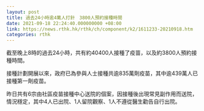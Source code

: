 ```yaml
---
layout: post
title: 過去24小時逾4萬人打針　3800人預約接種時間
date: 2021-09-18 22:24:40.000000000 +08:00
link: https://news.rthk.hk/rthk/ch/component/k2/1611233-20210918.htm
categories: rthk
---
```


截至晚上8時的過去24小時，共有約40400人接種了疫苗，以及約3800人預約接種時間。

接種計劃開展以來，政府已為參與人士接種共逾835萬劑疫苗，其中逾439萬人已接種第一劑疫苗。

昨日共有6宗由社區疫苗接種中心送院的個案，因接種後出現常見副作用而送院，情況穩定，其中4人已出院、1人留院觀察、1人不遵從醫生勸告自行出院。
